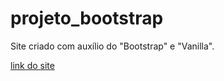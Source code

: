 # projeto_bootstrap
Site criado com auxílio do "Bootstrap" e "Vanilla".

[link do site](https://aba665.github.io/projeto_bootstrap/)
